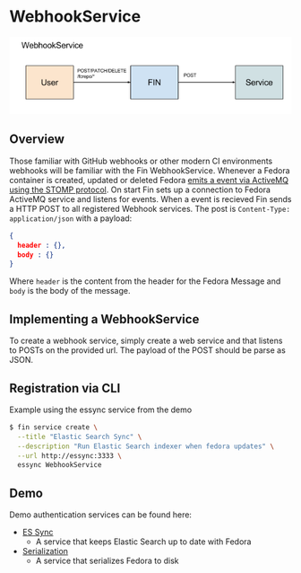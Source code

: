 # WebhookService

![Overview](./webhook-service.png)

## Overview

Those familiar with GitHub webhooks or other modern CI environments webhooks will be familiar with the Fin WebhookService.  Whenever a Fedora container is created, updated or deleted Fedora [emits a event via ActiveMQ using the STOMP protocol](https://wiki.duraspace.org/display/FEDORA4x/Setup+Camel+Message+Integrations).  On start Fin sets up a connection to Fedora ActiveMQ service and listens for events.  When a event is recieved Fin sends a HTTP POST to all registered Webhook services.  The post is `Content-Type: application/json` with a payload:

```json
{
  header : {},
  body : {}
}
```

Where `header` is the content from the header for the Fedora Message and `body` is the body of the message.

## Implementing a WebhookService

To create a webhook service, simply create a web service and that listens to POSTs on the provided url.  The payload of the POST should be parse as JSON.

## Registration via CLI

Example using the essync service from the demo

```bash
$ fin service create \
  --title "Elastic Search Sync" \
  --description "Run Elastic Search indexer when fedora updates" \
  --url http://essync:3333 \
  essync WebhookService
```

## Demo

Demo authentication services can be found here:
 - [ES Sync](../../services/essync)
   - A service that keeps Elastic Search up to date with Fedora
 - [Serialization](../../services/serialization)
   - A service that serializes Fedora to disk